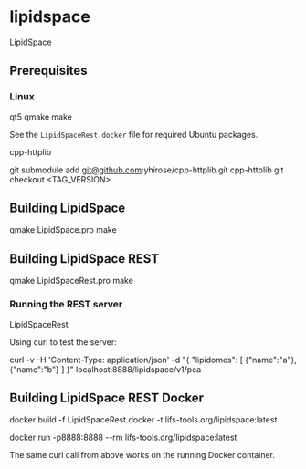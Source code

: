 # lipidspace
LipidSpace

## Prerequisites

### Linux

qt5
qmake
make

See the `LipidSpaceRest.docker` file for required Ubuntu packages.

cpp-httplib

  git submodule add git@github.com:yhirose/cpp-httplib.git cpp-httplib
  git checkout <TAG_VERSION>

## Building LipidSpace

  qmake LipidSpace.pro
  make

## Building LipidSpace REST

  qmake LipidSpaceRest.pro
  make

### Running the REST server

LipidSpaceRest

Using curl to test the server:

  curl -v -H 'Content-Type: application/json' -d "{
    \"lipidomes\": [
      {\"name\":\"a\"},
      {\"name\":\"b\"}
    ]
  }" localhost:8888/lipidspace/v1/pca

## Building LipidSpace REST Docker

  docker build -f LipidSpaceRest.docker -t lifs-tools.org/lipidspace:latest .

  docker run -p8888:8888 --rm lifs-tools.org/lipidspace:latest

The same curl call from above works on the running Docker container.
